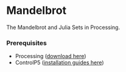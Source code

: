 # Mandelbrot
The Mandelbrot and Julia Sets in Processing.

### Prerequisites

- Processing ([download here](https://processing.org/download/))
- ControlP5 ([installation guides here](https://www.shengdongzhao.com/shen_blog/installing-processing-with-controlp5/))
